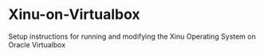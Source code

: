 # Xinu-on-Virtualbox
Setup instructions for running and modifying the Xinu Operating System on Oracle Virtualbox
